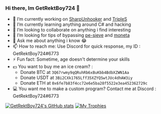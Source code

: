 ### Hi there, Im GetRektBoy724 👋

- 🔭 I’m currently working on [SharpUnhooker](https://github.com/GetRektBoy724/SharpUnhooker) and [TripleS](https://github.com/GetRektBoy724/TripleS)
- 🌱 I’m currently learning anything around C# and hacking
- 👯 I’m looking to collaborate on anything i find interesting
- 🤔 I’m looking for tips of bypassing [pe-sieve](https://github.com/hasherezade/pe-sieve) and [moneta](https://github.com/forrest-orr/moneta)
- 💬 Ask me about anything i know 😂
- 📫 How to reach me: Use Discord for quick response, my ID : GetRektBoy724#6773
- ⚡ Fun fact: Sometime, age doesn't determine your skills
- 💵 You want to buy me an ice cream? : 
     - Donate BTC at `3Q67rwmy9qQRuhRb6xBuKbb4BdbXZWN1Aa`
     - Donate USDT at `3Bi2CXk1765Lff35XZYQSwtJUc4dhAW3iy`
     - Donate ETH at `0x6fe7b83f4cc72e6e5ba28f5522e3ea452362729c`
- 💻 You want me to make a custom program? Contact me at Discord : GetRektBoy724#6773

[![GetRektBoy724's GitHub stats](https://github-readme-stats.vercel.app/api?username=GetRektBoy724&theme=tokyonight)](https://github.com/anuraghazra/github-readme-stats)
[![My Trophies](https://github-profile-trophy.vercel.app/?username=ryo-ma)](https://github.com/ryo-ma/github-profile-trophy)
